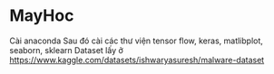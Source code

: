 # MayHoc
Cài anaconda 
Sau đó cài các thư viện tensor flow, keras, matlibplot, seaborn, sklearn
Dataset lấy ở https://www.kaggle.com/datasets/ishwaryasuresh/malware-dataset
